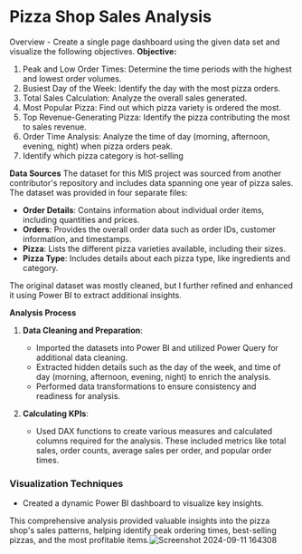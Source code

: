 # Pizza Shop Sales Analysis
Overview - Create a single page dashboard using the given data set and visualize the following objectives.
**Objective:**
1. Peak and Low Order Times: Determine the time periods with the highest and lowest order volumes.
2. Busiest Day of the Week: Identify the day with the most pizza orders.
3. Total Sales Calculation: Analyze the overall sales generated.
4. Most Popular Pizza: Find out which pizza variety is ordered the most.
5. Top Revenue-Generating Pizza: Identify the pizza contributing the most to sales revenue.
6. Order Time Analysis: Analyze the time of day (morning, afternoon, evening, night) when pizza orders peak.
7. Identify which pizza category is hot-selling

**Data Sources**
The dataset for this MIS project was sourced from another contributor's repository and includes data spanning one year of pizza sales. The dataset was provided in four separate files:
- **Order Details**: Contains information about individual order items, including quantities and prices.
- **Orders**: Provides the overall order data such as order IDs, customer information, and timestamps.
- **Pizza**: Lists the different pizza varieties available, including their sizes.
- **Pizza Type**: Includes details about each pizza type, like ingredients and category.

The original dataset was mostly cleaned, but I further refined and enhanced it using Power BI to extract additional insights.

**Analysis Process**
1. **Data Cleaning and Preparation**:
   - Imported the datasets into Power BI and utilized Power Query for additional data cleaning.
   - Extracted hidden details such as the day of the week, and time of day (morning, afternoon, evening, night) to enrich the analysis.
   - Performed data transformations to ensure consistency and readiness for analysis.

2. **Calculating KPIs**:
   - Used DAX functions to create various measures and calculated columns required for the analysis. These included metrics like total sales, order counts, average sales per order, and popular order times.

### **Visualization Techniques**
- Created a dynamic Power BI dashboard to visualize key insights.

This comprehensive analysis provided valuable insights into the pizza shop's sales patterns, helping identify peak ordering times, best-selling pizzas, and the most profitable items.![Screenshot 2024-09-11 164308](https://github.com/user-attachments/assets/1435e369-f49b-4236-8469-091fb6d97f65)

